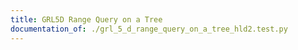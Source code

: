 ```yaml
---
title: GRL5D Range Query on a Tree
documentation_of: ./grl_5_d_range_query_on_a_tree_hld2.test.py
---
```


